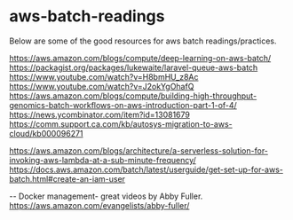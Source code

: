 # aws-batch-readings
Below are some of the good resources for aws batch readings/practices.

https://aws.amazon.com/blogs/compute/deep-learning-on-aws-batch/
https://packagist.org/packages/lukewaite/laravel-queue-aws-batch
https://www.youtube.com/watch?v=H8bmHU_z8Ac
https://www.youtube.com/watch?v=J2okYgOhafQ
https://aws.amazon.com/blogs/compute/building-high-throughput-genomics-batch-workflows-on-aws-introduction-part-1-of-4/
https://news.ycombinator.com/item?id=13081679
https://comm.support.ca.com/kb/autosys-migration-to-aws-cloud/kb000096271

https://aws.amazon.com/blogs/architecture/a-serverless-solution-for-invoking-aws-lambda-at-a-sub-minute-frequency/
https://docs.aws.amazon.com/batch/latest/userguide/get-set-up-for-aws-batch.html#create-an-iam-user


-- Docker management- great videos by Abby Fuller.
https://aws.amazon.com/evangelists/abby-fuller/

